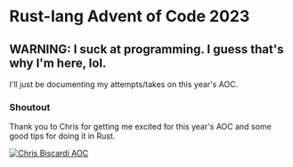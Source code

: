 # Rust-lang Advent of Code 2023

## WARNING: I suck at programming. I guess that's why I'm here, lol.

I'll just be documenting my attempts/takes on this year's AOC.

### Shoutout
Thank you to Chris for getting me excited for this year's AOC and some good tips for doing it in Rust.

[![Chris Biscardi AOC](https://i3.ytimg.com/vi/fEQv-cqzbPg/maxresdefault.jpg)](https://www.youtube.com/watch?v=fEQv-cqzbPg)
